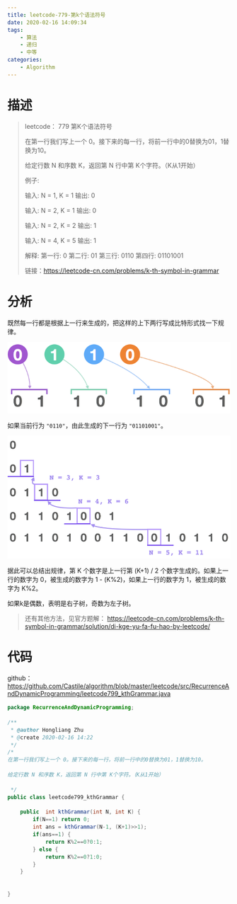 ```yaml
---
title: leetcode-779-第k个语法符号
date: 2020-02-16 14:09:34
tags:
	- 算法
	- 递归
	- 中等
categories:
	- Algorithm
---
```


# 描述

> leetcode： 779 第K个语法符号
>
> 在第一行我们写上一个 0。接下来的每一行，将前一行中的0替换为01，1替换为10。
>
> 给定行数 N 和序数 K，返回第 N 行中第 K个字符。（K从1开始）
>
>
> 例子:
>
> 输入: N = 1, K = 1
> 输出: 0
>
> 输入: N = 2, K = 1
> 输出: 0
>
> 输入: N = 2, K = 2
> 输出: 1
>
> 输入: N = 4, K = 5
> 输出: 1
>
> 解释:
> 第一行: 0
> 第二行: 01
> 第三行: 0110
> 第四行: 01101001
>
> 链接：https://leetcode-cn.com/problems/k-th-symbol-in-grammar
> 

# 分析

既然每一行都是根据上一行来生成的，把这样的上下两行写成比特形式找一下规律。

 <img src="leetcode-779-第k个语法符号/parent.png" alt="img" style="zoom:80%;" /> 

如果当前行为 `"0110"`，由此生成的下一行为 `"01101001"`。 

 ![img](leetcode-779-第k个语法符号\link.png) 

据此可以总结出规律，第 K 个数字是上一行第 (K+1) / 2 个数字生成的。如果上一行的数字为 0，被生成的数字为 1 - (K%2)，如果上一行的数字为 1，被生成的数字为 K%2。

 如果k是偶数，表明是右子树，奇数为左子树。 



>   还有其他方法，见官方题解： https://leetcode-cn.com/problems/k-th-symbol-in-grammar/solution/di-kge-yu-fa-fu-hao-by-leetcode/ 



# 代码

github： https://github.com/Castile/algorithm/blob/master/leetcode/src/RecurrenceAndDynamicProgramming/leetcode799_kthGrammar.java 

```java
package RecurrenceAndDynamicProgramming;

/**
 * @author Hongliang Zhu
 * @create 2020-02-16 14:22
 */
/*
在第一行我们写上一个 0。接下来的每一行，将前一行中的0替换为01，1替换为10。

给定行数 N 和序数 K，返回第 N 行中第 K个字符。（K从1开始）

 */
public class leetcode799_kthGrammar {

    public  int kthGrammar(int N, int K) {
        if(N==1) return 0;
        int ans = kthGrammar(N-1, (K+1)>>1);
        if(ans==1) {
            return K%2==0?0:1;
        } else {
            return K%2==0?1:0;
        }
    }


}

```

